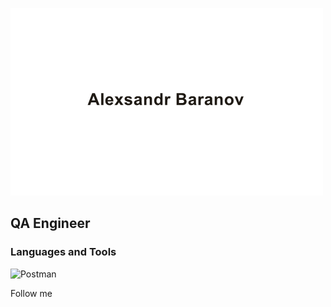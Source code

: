 ![Header](https://github.com/alexsandr10/alexsandr10/blob/main/assets/header.png)

## QA Engineer

### Languages and Tools
![Postman](https://img.shields.io/badge/-Postman-e6de10)

Follow me